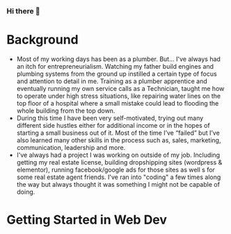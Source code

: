 ### Hi there 👋

<!--
**Caine-Spiwak/Caine-Spiwak** is a ✨ _special_ ✨ repository because its `README.md` (this file) appears on your GitHub profile.

Here are some ideas to get you started:

- 🔭 I’m currently working on ...
- 🌱 I’m currently learning ...
- 👯 I’m looking to collaborate on ...
- 🤔 I’m looking for help with ...
- 💬 Ask me about ...
- 📫 How to reach me: ...
- 😄 Pronouns: ...
- ⚡ Fun fact: ...
-->

# Background
+ Most of my working days has been as a plumber. But... I've always had an itch for entrepreneurialism. Watching my father build engines and plumbing systems from the ground up instilled a certain type of focus and attention to detail in me. Training as a plumber apprentice and eventually running my own service calls as a Technician, taught me how to operate under high stress situations, like repairing water lines on the top floor of a hospital where a small mistake could lead to flooding the whole building from the top down. 
+ During this time I have been very self-motivated, trying out many different side hustles either for additional income or in the hopes of starting a small business out of it. Most of the time I’ve “failed” but I’ve also learned many other skills in the process such as, sales, marketing, communication, leadership and more.
+ I've always had a project I was working on outside of my job. Including getting my real estate license, building dropshipping sites (wordpress & elementor), running facebook/google ads for those sites as well s for some real estate agent friends. I've ran into "coding" a few times along the way but always thought it was something I might not be capable of doing.

# Getting Started in Web Dev

